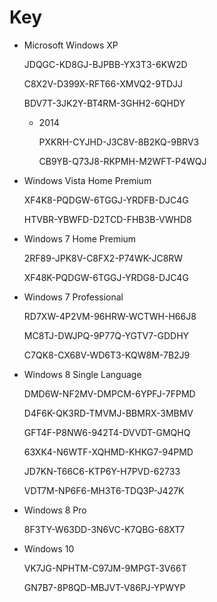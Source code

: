 # Key

- Microsoft Windows XP
    
    JDQGC-KD8GJ-BJPBB-YX3T3-6KW2D
    
    C8X2V-D399X-RFT66-XMVQ2-9TDJJ
    
    BDV7T-3JK2Y-BT4RM-3GHH2-6QHDY
    
    - 2014
        
        PXKRH-CYJHD-J3C8V-8B2KQ-9BRV3
        
        CB9YB-Q73J8-RKPMH-M2WFT-P4WQJ
        
- Windows Vista Home Premium
    
    XF4K8-PQDGW-6TGGJ-YRDFB-DJC4G
    
    HTVBR-YBWFD-D2TCD-FHB3B-VWHD8
    
- Windows 7 Home Premium
    
    2RF89-JPK8V-C8FX2-P74WK-JC8RW
    
    XF48K-PQDGW-6TGGJ-YRDG8-DJC4G
    
- Windows 7 Professional
    
    RD7XW-4P2VM-96HRW-WCTWH-H66J8
    
    MC8TJ-DWJPQ-9P77Q-YGTV7-GDDHY
    
    C7QK8-CX68V-WD6T3-KQW8M-7B2J9
    
- Windows 8 Single Language
    
    DMD6W-NF2MV-DMPCM-6YPFJ-7FPMD
    
    D4F6K-QK3RD-TMVMJ-BBMRX-3MBMV
    
    GFT4F-P8NW6-942T4-DVVDT-GMQHQ
    
    63XK4-N6WTF-XQHMD-KHKG7-94PMD
    
    JD7KN-T66C6-KTP6Y-H7PVD-62733
    
    VDT7M-NP6F6-MH3T6-TDQ3P-J427K
    
- Windows 8 Pro
    
    8F3TY-W63DD-3N6VC-K7QBG-68XT7
    
- Windows 10
    
    VK7JG-NPHTM-C97JM-9MPGT-3V66T
    
    GN7B7-8P8QD-MBJVT-V86PJ-YPWYP